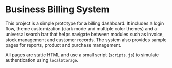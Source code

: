 # Business Billing System

This project is a simple prototype for a billing dashboard. It includes a login
flow, theme customization (dark mode and multiple color themes) and a universal
search bar that helps navigate between modules such as invoice, stock
management and customer records. The system also provides sample pages for
reports, product and purchase management.

All pages are static HTML and use a small script (`scripts.js`) to simulate
authentication using `localStorage`.
